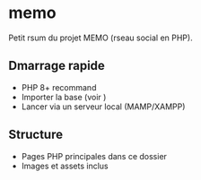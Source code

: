 # memo

Petit rsum du projet MEMO (rseau social en PHP).

## Dmarrage rapide
- PHP 8+ recommand
- Importer la base (voir )
- Lancer via un serveur local (MAMP/XAMPP)

## Structure
- Pages PHP principales dans ce dossier
- Images et assets inclus

